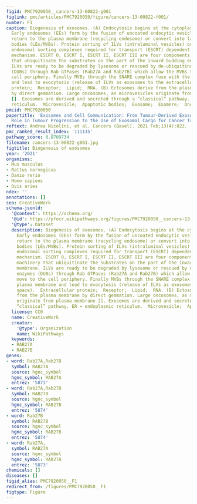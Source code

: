 ```yaml
---
figid: PMC7920050__cancers-13-00822-g001
figlink: pmc/articles/PMC7920050/figure/cancers-13-00822-f001/
number: F1
caption: Biogenesis of exosomes. (A) Endocytosis begins at the cytoplasmic membrane.
  Early endosomes (EEs) form by the fusion of uncoated endocytic vesicles. EEs either
  return to the plasma membrane (recycling endosome) or convert into late endosomes/multivesicular
  bodies (LEs/MVBs). Protein sorting of ILVs (intraluminal vesicles) occurs through
  endosomal sorting complexes required for transport (ESCRT) dependent or independent
  mechanism. ESCRT 0, ESCRT I, ESCRT II, ESCRT III are four components of ESCRT machinery
  that ubiquitinate the substrates on the part of the inward budding endosomal membrane.
  ILVs are ready to be degraded by lysosome or rescued by de-ubiquitinating enzymes
  (DUBs) through Rab GTPases (Rab27A and Rab27B) which allow the MVBs to move to the
  cell periphery. Finally MVBs through the SNARE complex fuse with the plasma membrane
  and lead to exocytosis (release of ILVs as exosomes to the extracellular space).  Extracellular
  protein;  Receptor;  Lipid;  RNA. (B) Ectosomes derive from the plasma membrane
  by direct gemmation. Large oncosomes, as microvesicles originate from plasma membrane
  []. Exosomes are derived and secreted through a “classical” pathway. ER = endoplasmic
  reticulum.  Microvesicle;  Apoptotic bodies;  Exosome;  Exomere;  Oncosome.
pmcid: PMC7920050
papertitle: 'Exosomes and Cell Communication: From Tumour-Derived Exosomes and Their
  Role in Tumour Progression to the Use of Exosomal Cargo for Cancer Treatment.'
reftext: Andrea Nicolini, et al. Cancers (Basel). 2021 Feb;13(4):822.
pmc_ranked_result_index: '111135'
pathway_score: 0.8709734
filename: cancers-13-00822-g001.jpg
figtitle: Biogenesis of exosomes
year: '2021'
organisms:
- Mus musculus
- Rattus norvegicus
- Danio rerio
- Homo sapiens
- Ovis aries
ndex: ''
annotations: []
seo: CreativeWork
schema-jsonld:
  '@context': https://schema.org/
  '@id': https://pfocr.wikipathways.org/figures/PMC7920050__cancers-13-00822-g001.html
  '@type': Dataset
  description: Biogenesis of exosomes. (A) Endocytosis begins at the cytoplasmic membrane.
    Early endosomes (EEs) form by the fusion of uncoated endocytic vesicles. EEs either
    return to the plasma membrane (recycling endosome) or convert into late endosomes/multivesicular
    bodies (LEs/MVBs). Protein sorting of ILVs (intraluminal vesicles) occurs through
    endosomal sorting complexes required for transport (ESCRT) dependent or independent
    mechanism. ESCRT 0, ESCRT I, ESCRT II, ESCRT III are four components of ESCRT
    machinery that ubiquitinate the substrates on the part of the inward budding endosomal
    membrane. ILVs are ready to be degraded by lysosome or rescued by de-ubiquitinating
    enzymes (DUBs) through Rab GTPases (Rab27A and Rab27B) which allow the MVBs to
    move to the cell periphery. Finally MVBs through the SNARE complex fuse with the
    plasma membrane and lead to exocytosis (release of ILVs as exosomes to the extracellular
    space).  Extracellular protein;  Receptor;  Lipid;  RNA. (B) Ectosomes derive
    from the plasma membrane by direct gemmation. Large oncosomes, as microvesicles
    originate from plasma membrane []. Exosomes are derived and secreted through a
    “classical” pathway. ER = endoplasmic reticulum.  Microvesicle;  Apoptotic bodies;  Exosome;  Exomere;  Oncosome.
  license: CC0
  name: CreativeWork
  creator:
    '@type': Organization
    name: WikiPathways
  keywords:
  - RAB27A
  - RAB27B
genes:
- word: Rab27A,Rab27B
  symbol: RAB27A
  source: hgnc_symbol
  hgnc_symbol: RAB27A
  entrez: '5873'
- word: Rab27A,Rab27B
  symbol: RAB27B
  source: hgnc_symbol
  hgnc_symbol: RAB27B
  entrez: '5874'
- word: Rab27B
  symbol: RAB27B
  source: hgnc_symbol
  hgnc_symbol: RAB27B
  entrez: '5874'
- word: Rab27A,
  symbol: RAB27A
  source: hgnc_symbol
  hgnc_symbol: RAB27A
  entrez: '5873'
chemicals: []
diseases: []
figid_alias: PMC7920050__F1
redirect_from: /figures/PMC7920050__F1
figtype: Figure
---
```


